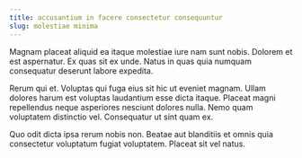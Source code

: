 ```yaml
---
title: accusantium in facere consectetur consequuntur
slug: molestiae minima
---
```


Magnam placeat aliquid ea itaque molestiae iure nam sunt nobis. Dolorem et est aspernatur. Ex quas sit ex unde. Natus in quas quia numquam consequatur deserunt labore expedita.

Rerum qui et. Voluptas qui fuga eius sit hic ut eveniet magnam. Ullam dolores harum est voluptas laudantium esse dicta itaque. Placeat magni repellendus neque asperiores nesciunt dolores nulla. Nemo quam voluptatem distinctio vel. Consequatur ut sint quam ex.

Quo odit dicta ipsa rerum nobis non. Beatae aut blanditiis et omnis quia consectetur voluptatum fugiat voluptatem. Placeat sit vel natus.
